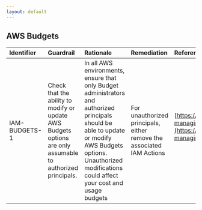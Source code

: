 ```yaml
---
layout: default
---
```




## AWS Budgets

| Identifier    | Guardrail                                                                                                   | Rationale                                                                                                                                                                                                             | Remediation                                                           | References                                                                                                                                                                                   | IAM Actions              |
|:--------------|:------------------------------------------------------------------------------------------------------------|:----------------------------------------------------------------------------------------------------------------------------------------------------------------------------------------------------------------------|:----------------------------------------------------------------------|:---------------------------------------------------------------------------------------------------------------------------------------------------------------------------------------------|:-------------------------|
| IAM-BUDGETS-1 | Check that the ability to modify or update AWS Budgets options are only assumable to authorized principals. | In all AWS environments, ensure that only Budget administrators and authorized principals should be able to update or modify AWS Budgets options. Unauthorized modifications could affect your cost and usage budgets | For unauthorized principals, either remove the associated IAM Actions | [https://docs.aws.amazon.com/awsaccountbilling/latest/aboutv2/budgets-managing-costs.html](https://docs.aws.amazon.com/awsaccountbilling/latest/aboutv2/budgets-managing-costs.html)<br><br> | budgets:ModifyBudget<br> |